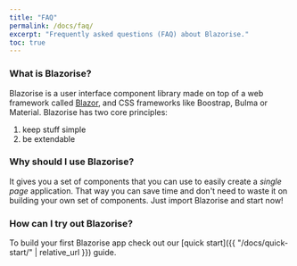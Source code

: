 ```yaml
---
title: "FAQ"
permalink: /docs/faq/
excerpt: "Frequently asked questions (FAQ) about Blazorise."
toc: true
---
```


### What is Blazorise?

Blazorise is a user interface component library made on top of a web framework called [Blazor](https://blazor.net), and CSS frameworks like Boostrap, Bulma or Material. Blazorise has two core principles: 
1. keep stuff simple
2. be extendable

### Why should I use Blazorise?

It gives you a set of components that you can use to easily create a _single page_ application. That way you can save time and don't need to waste it on building your own set of components. Just import Blazorise and start now!

### How can I try out Blazorise?

To build your first Blazorise app check out our [quick start]({{ "/docs/quick-start/" | relative_url }}) guide.